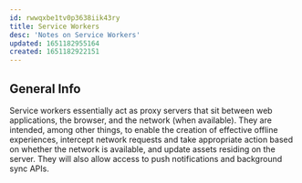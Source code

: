```yaml
---
id: rwwqxbe1tv0p3638iik43ry
title: Service Workers
desc: 'Notes on Service Workers'
updated: 1651182955164
created: 1651182922151
---
```

## General Info

Service workers essentially act as proxy servers that sit between web applications, the browser, and the network (when available). They are intended, among other things, to enable the creation of effective offline experiences, intercept network requests and take appropriate action based on whether the network is available, and update assets residing on the server. They will also allow access to push notifications and background sync APIs.
